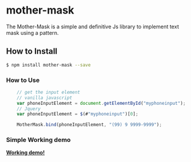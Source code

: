 # mother-mask
The Mother-Mask is a simple and definitive Js library to implement text mask using a pattern.


## How to Install

```bash
$ npm install mother-mask --save
```

### How to Use ###

```javascript
	// get the input element
	// vanilla javascript
	var phoneInputElement = document.getElementById("myphoneinput");
	// Jquery
	var phoneInputElement = $(#"myphoneinput")[0];

	MotherMask.bind(phoneInputElement, "(99) 9 9999-9999");

```

### Simple Working demo

**[Working demo!](https://jsfiddle.net/9bcv795c/)**
